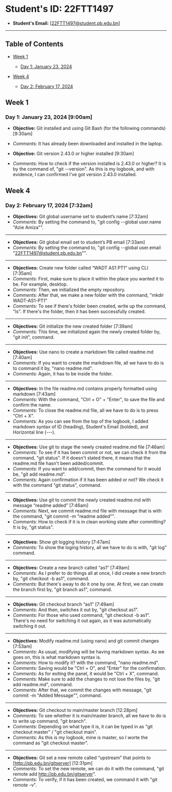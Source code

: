 # Student's ID: 22FTT1497

- **Student's Email:** [22FTT1497@student.pb.edu.bn]

---

## Table of Contents
- [Week 1](#week-1)
    - [Day 1: January 23, 2024](#day-1-january-23-2024)

- [Week 4](#week-4)
    - [Day 2: February 17, 2024](#day-2-february-17-2024)

## Week 1

### Day 1: January 23, 2024 [9:00am]
- **Objective:** Git installed and using Git Bash (for the following commands) [9:30am]
- *Comments:* It has already been downloaded and installed in the laptop.


- **Objective:** Git version 2.43.0 or higher installed [9:30am]
- *Comments:* How to check if the version installed is 2.43.0 or higher? It is by the command of, "git --version". As this is my logbook, and with evidence, I can confirmed I've got version 2.43.0 installed.

## Week 4

### Day 2: February 17, 2024 [7:32am]
- **Objectives:** Git global username set to student’s name [7:32am]
- *Comments:* By setting the command to, "git config --global user.name "Azie Amiza"".

---

- **Objectives:** Git global email set to student’s PB email [7:33am]
- *Comments:* By setting the command to, "git config --global user.email "22FTT1497@student.pb.edu.bn"".

---

- **Objectives:** Create new folder called “WADT AS1 PT1” using CLI [7:35am]
- *Comments:* First, make sure to place it within the place you wanted it to be. For example, desktop.
- *Comments:* Then, we initialized the empty repository.
- *Comments:* After that, we make a new folder with the command, "mkdir WADT-AS1-PT1"
- *Comments:* To see if there's folder been created, write up the command, "ls". If there's the folder, then it has been successfully created.

---

- **Objectives:** Git initialize the new created folder [7:39am]
- *Comments:* This time, we initialized again the newly created folder by, "git init", command.

---

- **Objectives:** Use nano to create a markdown file called readme.md [7:40am]
- *Comments:* If you want to create the markdown file, all we have to do is to command it by, "nano readme.md".
- *Comments:* Again, it has to be inside the folder.

---

- **Objectives:** In the file readme.md contains properly formatted using markdown [7:43am]
- *Comments:* With the command, "Ctrl + O" + "Enter", to save the file and confirm the name.
- *Comments:* To close the readme.md file, all we have to do is to press "Ctrl + X".
- *Comments:* As you can see from the top of the logbook, I added markdown syntax of ID (heading), Student's Email (bolded), and Horizontal line (---).

---

- **Objectives:** Use git to stage the newly created readme.md file [7:46am]
- *Comments:* To see if it has been commit or not, we can check it from the command, "git status". If it doesn't stated there, it means that the readme.md file hasn't been added/commit.
- *Comments:* If you want to add/commit, then the command for it would be, "git add readme.md".
- *Comments:* Again confirmation if it has been added or not? We check it with the command "git status", command.

---

- **Objectives:** Use git to commit the newly created readme.md with message “readme added” [7:46am]
- *Comments:* Next, we commit readme.md file with message that is with the command, "git commit -m "readme added"".
- *Comments:* How to check if it is in clean working state after committing? It is by, "git status".

---

- **Objectives:** Show git logging history [7:47am]
- *Comments:* To show the loging history, all we have to do is with, "git log" command.

---

- **Objectives:** Create a new branch called “as1” [7:49am]
- *Comments:* As I prefer to do things all at once, I did create a new branch by, "git checkout -b as1", command.
- *Comments:* But there's away to do it one by one. At first, we can create the branch first by, "git branch as1", command.

---

- **Objectives:** Git checkout branch “as1” [7:49am]
- *Comments:* And then, switches it out by, "git checkout as1".
- *Comments:* For those who used command, "git checkout -b as1". There's no need for switching it out again, as it was automatically switching it out.

---

- **Objectives:** Modify readme.md (using nano) and git commit changes [7:53am]
- *Comments:* As usual, modifying will be having markdown syntax. As we goes on, this is what markdown syntax is.
- *Comments:* How to modify it? with the command, "nano readme.md".
- *Comments:* Saving would be "Ctrl + O", and "Enter" for the confirmation.
- *Comments:* As for exiting the panel, it would be "Ctrl + X", command.
- *Comments:* Make sure to add the changes to not lose the files by, "git add readme.md", command.
- *Comments:* After that, we commit the changes with message, "git commit -m "Added Message"", command.

---

- **Objectives:** Git checkout to main/master branch [12:28pm]
- *Comments:* To see whether it is main/master branch, all we have to do is to write up command, "git branch".
- *Comments:* Depending on what type it is, it can be typed in as "git checkout master" / "git checkout main".
- *Comments:* As this is my logbook, mine is master, so I worte the command as "git checkout master".

---

- **Objectives:** Git set a new remote called “upstream” that points to [http://pb.edu.bn/gitserver] [12:31pm]
- *Comments:* To set the new remote, we can do it with the command, "git remote add http://pb.edu.bn/gitserver".
- *Comments:* To verify, if it has been created, we command it with "git remote -v".